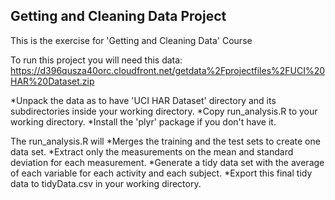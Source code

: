 ## Getting and Cleaning Data Project

This is the exercise for 'Getting and Cleaning Data' Course

To run this project you will need this data:
https://d396qusza40orc.cloudfront.net/getdata%2Fprojectfiles%2FUCI%20HAR%20Dataset.zip 

*Unpack the data as to have 'UCI HAR Dataset' directory and its subdirectories inside your working directory.
*Copy run_analysis.R to your working directory.
*Install the 'plyr' package if you don't have it.

The run_analysis.R will 
*Merges the training and the test sets to create one data set.
*Extract only the measurements on the mean and standard deviation for each measurement.
*Generate a tidy data set with the average of each variable for each activity and each subject.
*Export this final tidy data to tidyData.csv in your working directory.